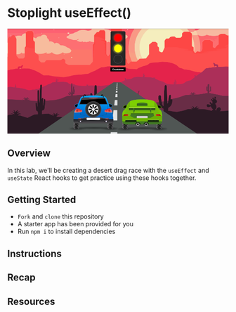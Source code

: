# Stoplight useEffect()

<img src="./src/images/stoplight.png" alt="stoplight">

## Overview
In this lab, we'll be creating a desert drag race with the `useEffect` and `useState` React hooks to get practice using these hooks together.

## Getting Started
- `Fork` and `clone` this repository
- A starter app has been provided for you
- Run `npm i` to install dependencies

## Instructions

## Recap

## Resources
